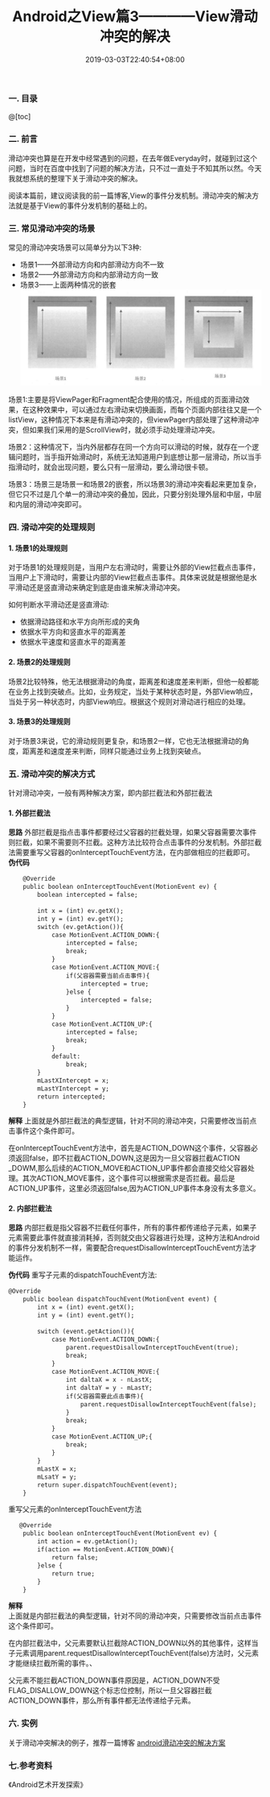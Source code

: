 ﻿---
title: "Android之View篇3————View滑动冲突的解决"
date: 2019-03-03T22:40:54+08:00
draft: false
categories: ["Android","Android之View"]
tags: ["Android","View"]
---

### 一. 目录
@[toc]
### 二. 前言
滑动冲突也算是在开发中经常遇到的问题，在去年做Everyday时，就碰到过这个问题，当时在百度中找到了问题的解决方法，只不过一直处于不知其所以然。今天我就想系统的整理下关于滑动冲突的解决。

阅读本篇前，建议阅读我的前一篇博客,View的事件分发机制。滑动冲突的解决方法就是基于View的事件分发机制的基础上的。
### 三. 常见滑动冲突的场景
常见的滑动冲突场景可以简单分为以下3种:

* 场景1——外部滑动方向和内部滑动方向不一致
* 场景2——外部滑动方向和内部滑动方向一致
* 场景3——上面两种情况的嵌套
![这里写图片描述](/image/Android_View/5_0.png?watermark/2/text/aHR0cHM6Ly9ibG9nLmNzZG4ubmV0L3FxXzM4NDk5ODU5/font/5a6L5L2T/fontsize/400/fill/I0JBQkFCMA==/dissolve/70)

场景1:主要是将ViewPager和Fragment配合使用的情况，所组成的页面滑动效果，在这种效果中，可以通过左右滑动来切换画面，而每个页面内部往往又是一个listView，这种情况下本来是有滑动冲突的，但viewPager内部处理了这种滑动冲突，但如果我们采用的是ScrollView时，就必须手动处理滑动冲突。

场景2：这种情况下，当内外层都存在同一个方向可以滑动的时候，就存在一个逻辑问题时，当手指开始滑动时，系统无法知道用户到底想让那一层滑动，所以当手指滑动时，就会出现问题，要么只有一层滑动，要么滑动很卡顿。

场景3：场景三是场景一和场景2的嵌套，所以场景3的滑动冲突看起来更加复杂，但它只不过是几个单一的滑动冲突的叠加，因此，只要分别处理外层和中层，中层和内层的滑动冲突即可。
### 四. 滑动冲突的处理规则
#### 1. 场景1的处理规则
对于场景1的处理规则是，当用户左右滑动时，需要让外部的View拦截点击事件，当用户上下滑动时，需要让内部的View拦截点击事件。具体来说就是根据他是水平滑动还是竖直滑动来确定到底是由谁来解决滑动冲突。

如何判断水平滑动还是竖直滑动:

* 依据滑动路径和水平方向所形成的夹角
* 依据水平方向和竖直水平的距离差
* 依据水平速度和竖直水平的距离差

#### 2. 场景2的处理规则
场景2比较特殊，他无法根据滑动的角度，距离差和速度差来判断，但他一般都能在业务上找到突破点。比如，业务规定，当处于某种状态时是，外部View响应，当处于另一种状态时，内部View响应。根据这个规则对滑动进行相应的处理。

#### 3. 场景3的处理规则
对于场景3来说，它的滑动规则更复杂，和场景2一样，它也无法根据滑动的角度，距离差和速度差来判断，同样只能通过业务上找到突破点。


### 五. 滑动冲突的解决方式
针对滑动冲突，一般有两种解决方案，即内部拦截法和外部拦截法

#### 1. 外部拦截法
**思路**
外部拦截是指点击事件都要经过父容器的拦截处理，如果父容器需要次事件则拦截，如果不需要则不拦截。这种方法比较符合点击事件的分发机制。外部拦截法需要重写父容器的onInterceptTouchEvent方法，在内部做相应的拦截即可。
**伪代码**
```
    @Override
    public boolean onInterceptTouchEvent(MotionEvent ev) {
        boolean intercepted = false;

        int x = (int) ev.getX();
        int y = (int) ev.getY();
        switch (ev.getAction()){
            case MotionEvent.ACTION_DOWN:{
                intercepted = false;
                break;
            }
            case MotionEvent.ACTION_MOVE:{
                if(父容器需要当前点击事件){
                    intercepted = true;
                }else {
                    intercepted = false;
                }
            }
            case MotionEvent.ACTION_UP:{
                intercepted = false;
                break;
            }
            default:
                break;
        }
        mLastXIntercept = x;
        mLastYIntercept = y;
        return intercepted;
    }

```

**解释**
上面就是外部拦截法的典型逻辑，针对不同的滑动冲突，只需要修改当前点击事件这个条件即可。

在onInterceptTouchEvent方法中，首先是ACTION_DOWN这个事件，父容器必须返回false，即不拦截ACTION_DOWN,这是因为一旦父容器拦截ACTION _DOWM,那么后续的ACTION_MOVE和ACTION_UP事件都会直接交给父容器处理。其次ACTION_MOVE事件，这个事件可以根据需求是否拦截。最后是ACTION_UP事件，这里必须返回false,因为ACTION_UP事件本身没有太多意义。


#### 2. 内部拦截法
**思路**
内部拦截是指父容器不拦截任何事件，所有的事件都传递给子元素，如果子元素需要此事件就直接消耗掉，否则就交由父容器进行处理，这种方法和Android的事件分发机制不一样，需要配合requestDisallowInterceptTouchEvent方法才能运作。

**伪代码**
重写子元素的dispatchTouchEvent方法:
```
@Override
    public boolean dispatchTouchEvent(MotionEvent event) {
        int x = (int) event.getX();
        int y = (int) event.getY();

        switch (event.getAction()){
            case MotionEvent.ACTION_DOWN:{
                parent.requestDisallowInterceptTouchEvent(true);
                break;
            }
            case MotionEvent.ACTION_MOVE:{
                int daltaX = x - nLastX;
                int daltaY = y - mLastY;
                if(父容器需要此点击事件){
                    parent.requestDisallowInterceptTouchEvent(false);
                }
                break;
            }
            case MotionEvent.ACTION_UP;{
                break;
            }
        }
        mLastX = x;
        mLsatY = y;
        return super.dispatchTouchEvent(event);
    }
```
重写父元素的onInterceptTouchEvent方法
```
   @Override
    public boolean onInterceptTouchEvent(MotionEvent ev) {
        int action = ev.getAction();
        if(action == MotionEvent.ACTION_DOWN){
            return false;
        }else {
            return true;
        }
    }
```
**解释**  
上面就是内部拦截法的典型逻辑，针对不同的滑动冲突，只需要修改当前点击事件这个条件即可。

在内部拦截法中，父元素要默认拦截除ACTION_DOWN以外的其他事件，这样当子元素调用parent.requestDisallowInterceptTouchEvent(false)方法时，父元素才能继续拦截所需的事件。、

父元素不能拦截ACTION_DOWN事件原因是，ACTION_DOWN不受FLAG_DISALLOW_DOWN这个标志位控制，所以一旦父容器拦截ACTION_DOWN事件，那么所有事件都无法传递给子元素。
### 六. 实例
关于滑动冲突解决的例子，推荐一篇博客
[android滑动冲突的解决方案](https://blog.csdn.net/a992036795/article/details/51735501)
### 七.参考资料
《Android艺术开发探索》
